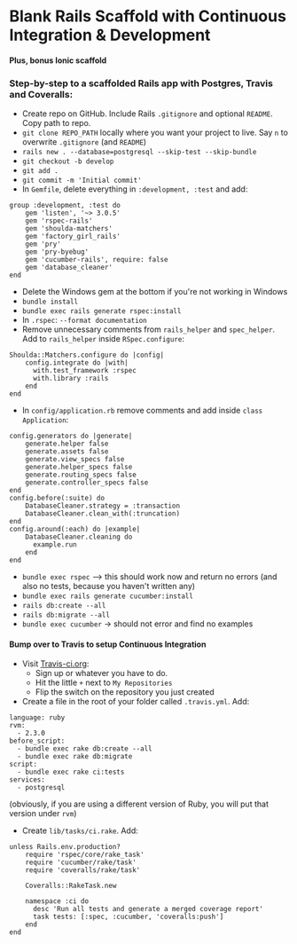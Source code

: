 # Blank Rails Scaffold with Continuous Integration & Development
#### Plus, bonus Ionic scaffold

### Step-by-step to a scaffolded Rails app with Postgres, Travis and Coveralls:
* Create repo on GitHub. Include Rails `.gitignore` and optional `README`. Copy path to repo.
* `git clone REPO_PATH` locally where you want your project to live. Say `n` to overwrite `.gitignore` (and `README`)
* `rails new . --database=postgresql --skip-test --skip-bundle`
* `git checkout -b develop`
* `git add .`
* `git commit -m 'Initial commit'`
* In `Gemfile`, delete everything in `:development, :test` and add:
```
group :development, :test do
    gem 'listen', '~> 3.0.5'
    gem 'rspec-rails'
    gem 'shoulda-matchers'
    gem 'factory_girl_rails'
    gem 'pry'
    gem 'pry-byebug'
    gem 'cucumber-rails', require: false
    gem 'database_cleaner'
end
```
* Delete the Windows gem at the bottom if you're not working in Windows
* `bundle install`
* `bundle exec rails generate rspec:install`
* In `.rspec`: `--format documentation`
* Remove unnecessary comments from `rails_helper` and `spec_helper`. Add to `rails_helper` inside `RSpec.configure`:
```
Shoulda::Matchers.configure do |config|
    config.integrate do |with|
      with.test_framework :rspec
      with.library :rails
    end
end
```
* In `config/application.rb` remove comments and add inside `class Application`:
```
config.generators do |generate|
    generate.helper false
    generate.assets false
    generate.view_specs false
    generate.helper_specs false
    generate.routing_specs false
    generate.controller_specs false
end
config.before(:suite) do
    DatabaseCleaner.strategy = :transaction
    DatabaseCleaner.clean_with(:truncation)
end
config.around(:each) do |example|
    DatabaseCleaner.cleaning do
      example.run
    end
end
```
* `bundle exec rspec` --> this should work now and return no errors (and also no tests, because you haven't written any)
* `bundle exec rails generate cucumber:install`
* `rails db:create --all`
* `rails db:migrate --all`
* `bundle exec cucumber` -> should not error and find no examples

#### Bump over to Travis to setup Continuous Integration
* Visit [Travis-ci.org](http://www.travis-ci.org):
  - Sign up or whatever you have to do.
  - Hit the little `+` next to `My Repositories`
  - Flip the switch on the repository you just created
* Create a file in the root of your folder called `.travis.yml`. Add:
```
language: ruby
rvm:
  - 2.3.0
before_script:
  - bundle exec rake db:create --all
  - bundle exec rake db:migrate
script:
  - bundle exec rake ci:tests
services:
  - postgresql
```
(obviously, if you are using a different version of Ruby, you will put that version under `rvm`)
* Create `lib/tasks/ci.rake`. Add:
```
unless Rails.env.production?
    require 'rspec/core/rake_task'
    require 'cucumber/rake/task'
    require 'coveralls/rake/task'

    Coveralls::RakeTask.new

    namespace :ci do
      desc 'Run all tests and generate a merged coverage report'
      task tests: [:spec, :cucumber, 'coveralls:push']
    end
end
```
